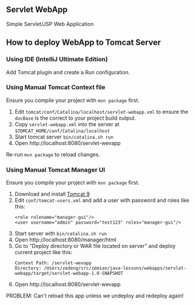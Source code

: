 ## Servlet WebApp

Simple Servlet/JSP Web Application

## How to deploy WebApp to Tomcat Server

### Using IDE (IntelliJ Ultimate Edition)

Add Tomcat plugin and create a Run configuration.

### Using Manual Tomcat Context file

Ensure you compile your project with `mvn package` first.

1. Edit `tomcat/conf/Catalina/localhost/servlet-webapp.xml` to ensure the `docBase` is
   the correct to your project build output.
2. Copy `servlet-webapp.xml` into the server at `$TOMCAT_HOME/conf/Catalina/localhost`
3. Start tomcat server `bin/catalina.sh run`
4. Open http://localhost:8080/servlet-wevapp

Re-run `mvn package` to reload changes.

### Using Manual Tomcat Manager UI

Ensure you compile your project with `mvn package` first.

1. Download and install [Tomcat 9](http://tomcat.apache.org/)
2. Edit `conf/tomcat-users.xml` and add a user with password and roles like this:
    ```
    <role rolename="manager-gui"/>
    <user username="admin" password="test123" roles="manager-gui"/>
    ```
3. Start server with `bin/catalina.sh run`
4. Open http://localhost:8080/manager/html
5. Go to "Deploy directory or WAR file located on server" and deploy current project like this:
    ```
    Context Path: /servlet-wevapp
    Directory: /Users/zedeng/src/zemian/java-lessons/webapps/servlet-webapp/target/servlet-webapp-1.0-SNAPSHOT
    ```
6. Open http://localhost:8080/servlet-wevapp

PROBLEM: Can't reload this app unless we undeploy and redeploy again!